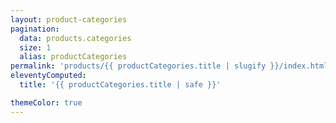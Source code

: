 ```yaml
---
layout: product-categories
pagination:
  data: products.categories
  size: 1
  alias: productCategories
permalink: 'products/{{ productCategories.title | slugify }}/index.html'
eleventyComputed:
  title: '{{ productCategories.title | safe }}'

themeColor: true
---
```

